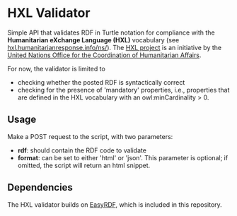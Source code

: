 # HXL Validator 

Simple API that validates RDF in Turtle notation for compliance with the **Humanitarian eXchange Language (HXL)** vocabulary (see [hxl.humanitarianresponse.info/ns/](http://hxl.humanitarianresponse.info/ns/)). The [HXL project](https://sites.google.com/site/hxlproject/) is an initiative by the [United Nations Office for the Coordination of Humanitarian Affairs](http://unocha.org/).

For now, the validator is limited to 
- checking whether the posted RDF is syntactically correct
- checking for the presence of 'mandatory' properties, i.e., properties that are defined in the HXL vocabulary with an owl:minCardinality > 0.

## Usage 

Make a POST request to the script, with two parameters:
- **rdf**: should contain the RDF code to validate
- **format**: can be set to either 'html' or 'json'. This parameter is optional; if omitted, the script will return an html snippet.

## Dependencies

The HXL validator builds on [EasyRDF](https://github.com/njh/easyrdf), which is included in this repository.